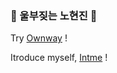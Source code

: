 ### 🌱 울부짖는 노현진 🌱
<!--
**rohhj622/rohhj622** is a ✨ _special_ ✨ repository because its `README.md` (this file) appears on your GitHub profile.

Here are some ideas to get you started:

- 🔭 I’m currently working on ...
- 🌱 I’m currently learning ...
- 👯 I’m looking to collaborate on ...
- 🤔 I’m looking for help with ...
- 💬 Ask me about ...
- 📫 How to reach me: ...
- 😄 Pronouns: ...
- ⚡ Fun fact: ...

#Java #SpringFramework
#Python #Django #JavaScript #jQuery
#SQL #MySQL #Oracle #ORM
#ReactNative #Node.js
#RTSP #FFMPEG #postgreSQL

-->


Try [Ownway](https://apps.apple.com/kr/app/ownway/id1621267794) !

Itroduce myself, [Intme](https://intme.world) !


